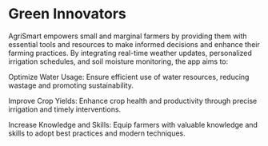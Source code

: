 # Green Innovators
AgriSmart empowers small and marginal farmers by providing them with essential tools and resources to make informed decisions and enhance their farming practices. By integrating real-time weather updates, personalized irrigation schedules, and soil moisture monitoring, the app aims to:

Optimize Water Usage: Ensure efficient use of water resources, reducing wastage and promoting sustainability.

Improve Crop Yields: Enhance crop health and productivity through precise irrigation and timely interventions.

Increase Knowledge and Skills: Equip farmers with valuable knowledge and skills to adopt best practices and modern techniques.
